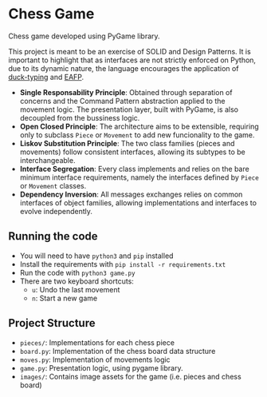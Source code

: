 # Chess Game

Chess game developed using PyGame library.

This project is meant to be an exercise of SOLID and Design Patterns. It is important to highlight that as interfaces are not strictly enforced on Python, due to its dynamic nature, the language encourages the application of [duck-typing](https://docs.python.org/3.8/glossary.html#term-duck-typing) and [EAFP](https://docs.python.org/3.8/glossary.html#term-eafp).

- **Single Responsability Principle**: Obtained through separation of concerns and the Command Pattern abstraction applied to the movement logic. The presentation layer, built with PyGame, is also decoupled from the bussiness logic. 
- **Open Closed Principle**: The architecture aims to be extensible, requiring only to subclass `Piece` or `Movement` to add new funcionality to the game.
- **Liskov Substitution Principle**: The two class families (pieces and movements) follow consistent interfaces, allowing its subtypes to be interchangeable.
- **Interface Segregation**: Every class implements and relies on the bare minimum interface requirements, namely the interfaces defined by `Piece` or `Movement` classes.
- **Dependency Inversion**: All messages exchanges relies on common interfaces of object families, allowing implementations and interfaces to evolve independently. 

## Running the code
- You will need to have `python3` and `pip` installed
- Install the requirements with `pip install -r requirements.txt`
- Run the code with `python3 game.py`
- There are two keyboard shortcuts:
    - `u`: Undo the last movement
    - `n`: Start a new game

## Project Structure
- `pieces/`: Implementations for each chess piece
- `board.py`: Implementation of the chess board data structure
- `moves.py`: Implementation of movements logic
- `game.py`: Presentation logic, using pygame library.
- `images/`: Contains image assets for the game (i.e. pieces and chess board)
